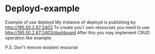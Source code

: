 # Deployd-example
Example of use deployd
My instance of deployd is publishing by http://195.50.2.67:2403
To create you'r own resourses you need to use http://195.50.2.67:2403/dashboard
After this you may implement CRUD operation like example.


P.S. Don't remove existent resourse

